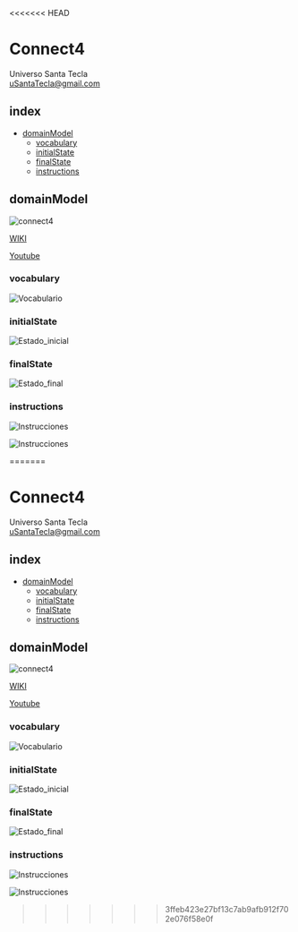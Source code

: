<<<<<<< HEAD
# Connect4
Universo Santa Tecla  
[uSantaTecla@gmail.com](mailto:uSantaTecla@gmail.com)  

## index

* [domainModel](#domainModel)  
    * [vocabulary](#vocabulary)  
    * [initialState](#initialState)  
    * [finalState](#finalState)
    * [instructions](#instructions)  

## domainModel  

![connect4](./Docs/images/conecta4.jpg)  

[WIKI](https://es.wikipedia.org/wiki/Conecta_4)

[Youtube](https://www.youtube.com/watch?v=JBSbiilzg9U)
### vocabulary

![Vocabulario](Docs/Conecta4.png)  
  
### initialState  
  
![Estado_inicial](Docs/Conecta4.png)  
  
### finalState 

![Estado_final](Docs/Conecta4.png)  
  
### instructions  
  
![Instrucciones](Docs/Conecta4.pngg)  
  
![Instrucciones](Docs/Conecta4.png)  
  
 
=======
# Connect4
Universo Santa Tecla  
[uSantaTecla@gmail.com](mailto:uSantaTecla@gmail.com)  

## index

* [domainModel](#domainModel)  
    * [vocabulary](#vocabulary)  
    * [initialState](#initialState)  
    * [finalState](#finalState)
    * [instructions](#instructions)  

## domainModel  

![connect4](./docs/images/conecta4.jpg)  

[WIKI](https://es.wikipedia.org/wiki/Conecta_4)

[Youtube](https://www.youtube.com/watch?v=JBSbiilzg9U)
### vocabulary

![Vocabulario](Docs/Conecta4.png)  
  
### initialState  
  
![Estado_inicial](Docs/Conecta4.png)  
  
### finalState 

![Estado_final](Docs/Conecta4.png)  
  
### instructions  
  
![Instrucciones](Docs/Conecta4.pngg)  
  
![Instrucciones](Docs/Conecta4.png)  
  
 
>>>>>>> 3ffeb423e27bf13c7ab9afb912f702e076f58e0f
